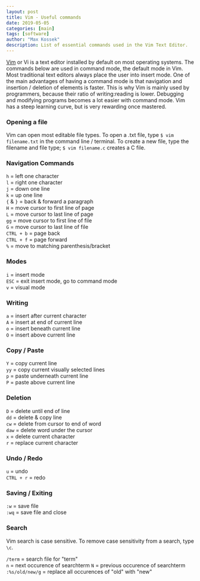 ```yaml
---
layout: post
title: Vim - Useful commands
date: 2019-05-05
categories: [main]
tags: [software]
author: "Max Kossek"
description: List of essential commands used in the Vim Text Editor.
---
```


<a href="https://www.vim.org/" target="_blank" rel="noopener">Vim</a> or Vi is a text editor installed by default on most operating systems. The commands below are used in command mode, the default mode in Vim. Most traditional text editors always place the user into insert mode. One of the main advantages of having a command mode is that navigation and insertion / deletion of elements is faster. This is why Vim is mainly used by programmers, because their ratio of writing:reading is lower. Debugging and modifying programs becomes a lot easier with command mode. Vim has a steep learning curve, but is very rewarding once mastered.

### Opening a file
Vim can open most editable file types. To open a .txt file, type `$ vim filename.txt` in the command line / terminal. To create a new file, type the filename and file type; `$ vim filename.c` creates a C file.

### Navigation Commands
`h` = left one character     
`l` = right one character   
`j` = down one line   
`k` = up one line    
`{` & `}` = back & forward a paragraph    
`H` = move cursor to first line of page    
`L` = move cursor to last line of page    
`gg` = move cursor to first line of file    
`G` = move cursor to last line of file    
`CTRL + b` = page back    
`CTRL + f` = page forward    
`%` = move to matching parenthesis/bracket   

### Modes
`i` = insert mode   
`ESC` = exit insert mode, go to command mode    
`v` = visual mode   

### Writing
`a` = insert after current character   
`A` = insert at end of current line    
`o` = insert beneath current line   
`O` = insert above current line   

### Copy / Paste
`Y` = copy current line   
`yy` = copy current visually selected lines   
`p` = paste underneath current line   
`P` = paste above current line   

### Deletion
`D` = delete until end of line   
`dd` = delete & copy line   
`cw` = delete from cursor to end of word   
`daw` = delete word under the cursor    
`x` = delete current character   
`r` = replace current character    

### Undo / Redo
`u` = undo   
`CTRL + r` = redo   

### Saving / Exiting
`:w` = save file   
`:wq` = save file and close   

### Search
Vim search is case sensitive. To remove case sensitivity from a search, type `\c`.

`/term` = search file for "term"   
`n` = next occurence of searchterm
`N` = previous occurence of searchterm   
`:%s/old/new/g` = replace all occurences of "old" with "new"    
